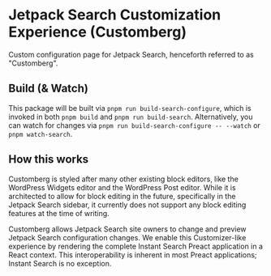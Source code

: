 # Jetpack Search Customization Experience (Customberg)

Custom configuration page for Jetpack Search, henceforth referred to as "Customberg".

## Build (& Watch)

This package will be built via `pnpm run build-search-configure`, which is invoked in both `pnpm build` and `pnpm run build-search`. Alternatively, you can watch for changes via `pnpm run build-search-configure -- --watch` or `pnpm watch-search`.

## How this works

Customberg is styled after many other existing block editors, like the WordPress Widgets editor and the WordPress Post editor. While it is architected to allow for block editing in the future, specifically in the Jetpack Search sidebar, it currently does not support any block editing features at the time of writing.

Customberg allows Jetpack Search site owners to change and preview Jetpack Search configuration changes. We enable this Customizer-like experience by rendering the complete Instant Search Preact application in a React context. This interoperability is inherent in most Preact applications; Instant Search is no exception.

